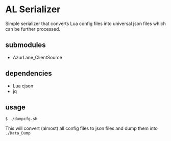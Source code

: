 # AL Serializer
Simple serializer that converts Lua config files into universal json files which can be further processed.

## submodules
* AzurLane_ClientSource

## dependencies
* Lua cjson
* jq

## usage
```
$ ./dumpcfg.sh
```
This will convert (almost) all config files to json files and dump them into `./Data_Dump`

